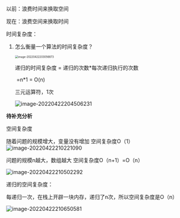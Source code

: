 以前：浪费时间来换取空间

现在：浪费空间来换取时间

时间复杂度：

1. 怎么衡量一个算法的时间复杂度？

   <img src="C:\Users\19713\AppData\Roaming\Typora\typora-user-images\image-20220422203056873.png" alt="image-20220422203056873" style="zoom:50%;" />
   
   递归的时间复杂度 = 递归的次数*每次递归执行的次数
   
   ​								=n*1  = O(n)
   
   三元运算符，1次
   
   ![image-20220422204506231](C:\Users\19713\AppData\Roaming\Typora\typora-user-images\image-20220422204506231.png)

**待补充分析**

空间复杂度

随着问题的规模增大，变量没有增加  空间复杂度O（1） ![image-20220422210221090](C:\Users\19713\AppData\Roaming\Typora\typora-user-images\image-20220422210221090.png)

问题的规模n越大，数组越大 空间复杂度O（n+1）=O（n）

![image-20220422210502292](C:\Users\19713\AppData\Roaming\Typora\typora-user-images\image-20220422210502292.png)



递归的空间复杂度：

每递归一次，在栈上开辟一块内存，递归了n次，所以空间复杂度是O（n）

![image-20220422210650581](C:\Users\19713\AppData\Roaming\Typora\typora-user-images\image-20220422210650581.png)
